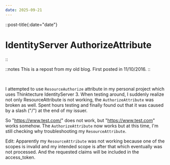```yaml
---
date: 2025-09-21
---
```


::post-title{:date="date"}
# IdentityServer AuthorizeAttribute
::

::notes
This is a repost from my old blog. First posted in 11/10/2016.
::

<br />

I attempted to use `ResourceAuthorize` attribute in my personal project which uses Thinktecture IdentityServer 3. When testing around, I suddenly realize not only ResourceAttribute is not working, the `AuthorizeAttribute` was broken as well. Spent hours testing and finally found out that it was caused by a slash ("/") at the end of my issuer.

So "https://www.test.com/" does not work, but "https://www.test.com" works somehow. The `AuthorizeAttribute` now works but at this time, I'm still checking why troubleshooting my `ResourceAttribute`.

Edit: Apparently my `ResourceAttribute` was not working because one of the scopes is invalid and my intended scope is after that which eventually was not processed. And the requested claims will be included in the access_token.